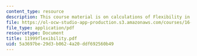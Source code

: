 ```yaml
---
content_type: resource
description: This course material is on calculations of Flexibility in Space Systems.
file: https://ol-ocw-studio-app-production.s3.amazonaws.com/courses/16-892j-space-system-architecture-and-design-fall-2004/5a3697be29d3b0624a20ddf692560b49_11999flexibility.pdf
file_type: application/pdf
resourcetype: Document
title: 11999flexibility.pdf
uid: 5a3697be-29d3-b062-4a20-ddf692560b49
---
```


